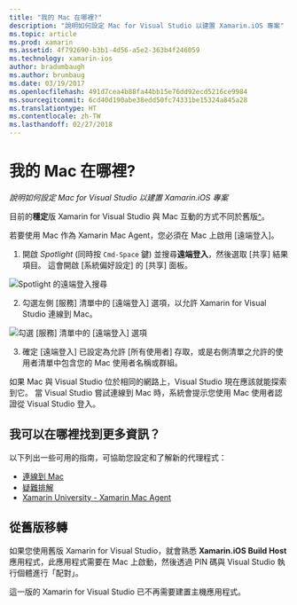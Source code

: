 ```yaml
---
title: "我的 Mac 在哪裡?"
description: "說明如何設定 Mac for Visual Studio 以建置 Xamarin.iOS 專案"
ms.topic: article
ms.prod: xamarin
ms.assetid: 4f792690-b3b1-4d56-a5e2-363b4f246059
ms.technology: xamarin-ios
author: bradumbaugh
ms.author: brumbaug
ms.date: 03/19/2017
ms.openlocfilehash: 491d7cea4b88fa44bb15e76dd92ecd5216ce9984
ms.sourcegitcommit: 6cd40d190abe38edd50fc74331be15324a845a28
ms.translationtype: HT
ms.contentlocale: zh-TW
ms.lasthandoff: 02/27/2018
---
```

# <a name="wheres-my-mac"></a>我的 Mac 在哪裡?

_說明如何設定 Mac for Visual Studio 以建置 Xamarin.iOS 專案_

目前的**穩定**版 Xamarin for Visual Studio 與 Mac 互動的方式不同於舊版[^](#earlier-versions)。

若要使用 Mac 作為 Xamarin Mac Agent，您必須在 Mac 上啟用 [遠端登入]。

1. 開啟 *Spotlight* (同時按 `Cmd-Space` 鍵) 並搜尋**遠端登入**，然後選取 [共享] 結果項目。 這會開啟 [系統偏好設定] 的 [共享] 面板。

  ![](visual-studio-ssh-images/spotlight.png "Spotlight 的遠端登入搜尋")

2. 勾選左側 [服務] 清單中的 [遠端登入] 選項，以允許 Xamarin for Visual Studio 連線到 Mac。

  ![](visual-studio-ssh-images/sharing.png "勾選 [服務] 清單中的 [遠端登入] 選項")

3. 確定 [遠端登入] 已設定為允許 [所有使用者] 存取，或是右側清單之允許的使用者清單中包含您的 Mac 使用者名稱或群組。

如果 Mac 與 Visual Studio 位於相同的網路上，Visual Studio 現在應該就能探索到它。
當 Visual Studio 嘗試連線到 Mac 時，系統會提示您使用 Mac 使用者認證從 Visual Studio 登入。

## <a name="where-can-i-find-more-information"></a>我可以在哪裡找到更多資訊？

以下列出一些可用的指南，可協助您設定和了解新的代理程式：

- [連線到 Mac](~/ios/get-started/installation/windows/connecting-to-mac/index.md)
- [疑難排解](~/ios/get-started/installation/windows/connecting-to-mac/troubleshooting.md)
- [Xamarin University - Xamarin Mac Agent](https://university.xamarin.com/lightninglectures/xamarin-mac-agent)

<a name="earlier-versions" />

## <a name="migrating-from-previous-versions"></a>從舊版移轉

如果您使用舊版 Xamarin for Visual Studio，就會熟悉 **Xamarin.iOS Build Host** 應用程式，此應用程式需要在 Mac 上啟動，然後透過 PIN 碼與 Visual Studio 執行個體進行「配對」。

這一版的 Xamarin for Visual Studio 已不再需要建置主機應用程式。
